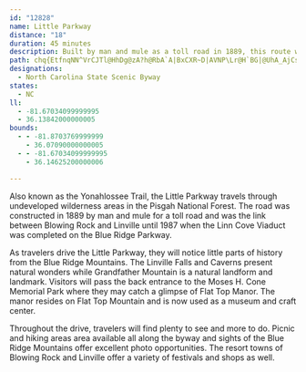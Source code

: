 ```yaml
---
id: "12828"
name: Little Parkway
distance: "18"
duration: 45 minutes
description: Built by man and mule as a toll road in 1889, this route winds along the face of Grandfather Mountain.
path: chq{EtfnqNN^VrCJTl@HhDg@zA?h@RbA`A|BxCXR~D|AVNP\Lr@H`BG|@UhA_AjCsAjBo@tAo@xDEd@FZ^d@h@PAdDE`AuGp^c@~AkA~AgDrAy@f@k@x@}@pBKbC?jCWdCUr@uBxE_@zB?lB`@~EDzBKvBS`A[~@i@fAm@v@eBlAuRlGmB`AyBvBiAjBc@fAs@`DUxDu@~Z?jAN~AZtAhA~BvFxF\d@hDfHrBhB~AhAxAd@dKOn@Px@l@hAlBR|@ClAm@lDFl@Xb@t@FxBYZJpCzBbHlBr@Ed@[|@qDb@g@^Mp@JdE`Cn@Pr@IhBu@^E^NZn@`CvIXp@TPh@Fd@MxEsCx@Yv@KtAD|Ad@dPlJx@z@JdAGlAaArFF~@nAxBbItK|AzBl@|AxCnOjAfFFfASxA?z@Nb@l@x@PfAK~@cA~BEzAIdAoB~FOlBS|KUdDcDxIMx@Df@Nf@f@d@hB\~CFjGYr@J~@^j@j@bCfDFdAIx@Jb@v@v@DXM~@sArCaBdBuDnLk@~BMhDk@h^D~@R`AbCxGH~@ChAUhEJz@fArDTfAM~DBr@\f@hBd@PPNd@B~@KfAsBzMWtCLlDnA~G?r@_@jC?x@NXRJdBFXj@SlIa@lCkBzGWxCtCtPDr@E~@a@rCC`@Rj@rBj@dAz@dA~C|@lAtA~@rCj@zB`An@b@hAlAzAx@VKT_@ZyA\uCPo@`BgC`GiFxBs@t@@RPNf@HrBJ^h@z@~@bCvAn@T\XjBCzAJd@|@xBlAfAn@vAhA~ATt@\~Bx@lCNPZLbAe@h@u@@qD^aEQsD?_CHy@^[PCjBf@TA^SxAmDXkAJqAAiCDc@T[l@Sj@@bA^h@MRYnAqDJi@BcBX{@PK^D`D`Dh@Ph@Yn@mCt@iApHiErAi@lCi@z@@l@^|BdCh@~@NbEnA|FUbACjAZlDLdHd@`JXdBb@t@n@j@h@LbABd@XDNB~Ah@pBJx@?fBRx@xAxA~A`ApD\tA^hAlA^xA?v@KtBWfAyEtLUp@i@jDc@hAmA~BqAlA}DpA_@?q@Wa@[s@Y_@DS^KhCHjAh@~ApA~BF^_@dA}@`AiAx@_@d@?j@b@nAD|@YhBCr@Rb@vCr@dAP|CDx@R`@r@zAnDNj@Dp@EdAY`AmCxCS`ADfBKXsCjAm@r@_@dAsCnRA`ATpDy@nCOpAH\XNXBrCQzBDpAWjBoAl@?NLH^M~ABjAHz@T~@x@pA|A`AVlB\r@h@b@rAL^Rj@tALHr@DnAe@|CsCh@Kt@PrDrCvBz@pAPpGK^JN`@Ap@mAxB}@p@oFlBY^ERDd@Rz@FdABdDOnAo@pA]xALfDIj@c@~@cAf@W\_@tAm@`EJp@VR~@Jt@xAf@JhAe@ZDh@RbBpAb@LnAEZKlBsAn@G\LT^^fB?f@OdAiApDiCzD_@Xi@JsCSsBXo@n@St@?XJfAr@fBDj@[lBHj@`@f@nHfE|DfDj@v@b@lANzA@|AWtDcAdJErC~@rFXf@p@r@R`@Hj@RjFIf@cBjCiAxCo@lDIrCNz@nAxAt@jAf@dBDlBOtCNjAb@^p@X`Az@TxAIpBmAtG_AnJBnA|ArRDpLHtAp@fEK`ED|@\dAn@n@t@VnBFb@PRVTr@SnCBd@Rv@d@d@nBXrAhB|@j@h@JhDEh@PnBnAr@dAh@rBTpBRlDp@nApAr@~@Pr@EzB{@h@?nAz@vB|Bb@RX?nBs@rAQPD|AdBr@T|BIxAZp@?p@SjAgAr@Eb@RZdAD`Dq@tFTp@MnC?nP
designations:
  - North Carolina State Scenic Byway
states:
  - NC
ll:
  - -81.67034099999995
  - 36.13842000000005
bounds:
  - - -81.8703769999999
    - 36.07090000000005
  - - -81.67034099999995
    - 36.14625200000006

---
```


Also known as the Yonahlossee Trail, the Little Parkway travels through undeveloped wilderness areas in the Pisgah National Forest. The road was constructed in 1889 by man and mule for a toll road and was the link between Blowing Rock and Linville until 1987 when the Linn Cove Viaduct was completed on the Blue Ridge Parkway.

As travelers drive the Little Parkway, they will notice little parts of history from the Blue Ridge Mountains. The Linville Falls and Caverns present natural wonders while Grandfather Mountain is a natural landform and landmark. Visitors will pass the back entrance to the Moses H. Cone Memorial Park where they may catch a glimpse of Flat Top Manor. The manor resides on Flat Top Mountain and is now used as a museum and craft center.

Throughout the drive, travelers will find plenty to see and more to do. Picnic and hiking areas area available all along the byway and sights of the Blue Ridge Mountains offer excellent photo opportunities. The resort towns of Blowing Rock and Linville offer a variety of festivals and shops as well.
